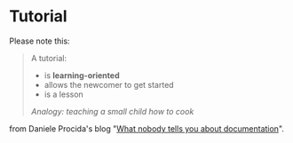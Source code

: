 # Tutorial

Please note this:

> A tutorial:
>
> - is **learning-oriented**
> - allows the newcomer to get started
> - is a lesson
>
> *Analogy: teaching a small child how to cook*

from Daniele Procida's blog "[What nobody tells you about documentation](https://www.divio.com/blog/documentation/)".
